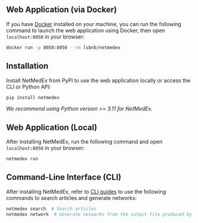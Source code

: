 ## Web Application (via Docker)

If you have <a href="https://www.docker.com/" target="_blank">Docker</a> installed on your machine, you can run the following command to launch the web application using Docker, then open `localhost:8050` in your browser:

```bash
docker run -p 8050:8050 --rm lsbnb/netmedex
```

## Installation

Install NetMedEx from PyPI to use the web application locally or access the CLI or Python API:

```bash
pip install netmedex
```

_We recommend using Python version >= 3.11 for NetMedEx._

## Web Application (Local)

After installing NetMedEx, run the following command and open `localhost:8050` in your browser:

```bash
netmedex run
```

## Command-Line Interface (CLI)

After installing NetMedEx, refer to [CLI guides](cli_guides.md) to use the following commands to search articles and generate networks:

```bash
netmedex search  # Search articles
netmedex network  # Generate networks from the output file produced by `netmedex search`
```
